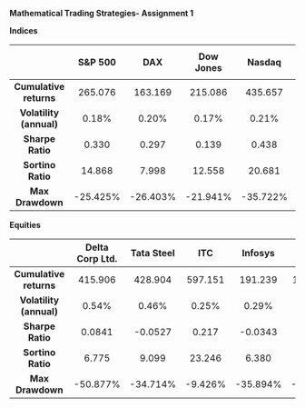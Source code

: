 ﻿**Mathematical Trading Strategies- Assignment 1**

**Indices**


||<p>**S&P 500**</p><p></p>|**DAX**|**Dow Jones**|**Nasdaq**|**FTSE**|
| :-: | :-: | :-: | :-: | :-: | :-: |
|**Cumulative returns**|265\.076|163\.169|215\.086|435\.657|41\.405|
|**Volatility (annual)**|0\.18%|0\.20%|0\.17%|0\.21%|0\.16%|
|**Sharpe Ratio**|0\.330|0\.297|0\.139|0\.438|-0.0673|
|**Sortino Ratio**|14\.868|7\.998|12\.558|20\.681|2\.419|
|**Max Drawdown**|-25.425%|-26.403%|-21.941%|-35.722%|-11.029%|

**Equities**

||**Delta Corp Ltd.**|**Tata Steel**|**ITC**|**Infosys**|**HUL**|
| :-: | :-: | :-: | :-: | :-: | :-: |
|**Cumulative returns**|415\.906|428\.904|597\.151|191\.239|1179\.009|
|**Volatility (annual)**|0\.54%|0\.46%|0\.25%|0\.29%|0\.24%|
|**Sharpe Ratio**|0\.0841|-0.0527|0\.217|-0.0343|0\.424|
|**Sortino Ratio**|6\.775|9\.099|23\.246|6\.380|44\.727|
|**Max Drawdown**|-50.877%|-34.714%|-9.426%|-35.894%|-23.485%|


